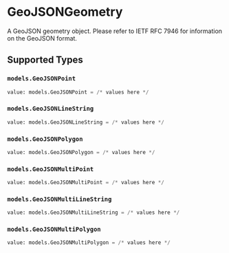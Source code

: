 # GeoJSONGeometry

A GeoJSON geometry object. Please refer to IETF RFC 7946 for information on the GeoJSON format.


## Supported Types

### `models.GeoJSONPoint`

```python
value: models.GeoJSONPoint = /* values here */
```

### `models.GeoJSONLineString`

```python
value: models.GeoJSONLineString = /* values here */
```

### `models.GeoJSONPolygon`

```python
value: models.GeoJSONPolygon = /* values here */
```

### `models.GeoJSONMultiPoint`

```python
value: models.GeoJSONMultiPoint = /* values here */
```

### `models.GeoJSONMultiLineString`

```python
value: models.GeoJSONMultiLineString = /* values here */
```

### `models.GeoJSONMultiPolygon`

```python
value: models.GeoJSONMultiPolygon = /* values here */
```

